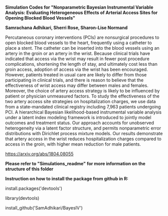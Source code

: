 **Simulation Codes for "Nonparametric Bayesian Instrumental Variable Analysis: Evaluating Heterogeneous Effects of Arterial Access Sites for Opening Blocked Blood Vessels"**

**Samrachana Adhikari, Sherri Rose, Sharon-Lise Normand**

Percutaneous coronary interventions (PCIs) are nonsurgical procedures to open blocked blood vessels to the heart, frequently using a catheter to place a stent. The catheter can be inserted into the blood vessels using an artery in the groin or an artery in the wrist. Because clinical trials have indicated that access via the wrist may result in fewer post procedure complications, shortening the length of stay, and ultimately cost less than groin access, adoption of access via the wrist has been encouraged. However, patients treated in usual care are likely to differ from those participating in clinical trials, and there is reason to believe that the effectiveness of wrist access may differ between males and females. Moreover, the choice of artery access strategy is likely to be influenced by patient or physician unmeasured factors. To study the effectiveness of the two artery access site strategies on hospitalization charges, we use data from a state-mandated clinical registry including 7,963 patients undergoing PCI. A hierarchical Bayesian likelihood-based instrumental variable analysis under a latent index modeling framework is introduced to jointly model outcomes and treatment status. Our approach accounts for unobserved heterogeneity via a latent factor structure, and permits nonparametric error distributions with Dirichlet process mixture models. Our results demonstrate that artery access in the wrist reduces hospitalization charges compared to access in the groin, with higher mean reduction for male patients.

https://arxiv.org/abs/1804.08055

**Please refer to "Simulations_readme" for more information on the structure of this folder**

**Instruction on how to install the package from github in R:**

install.packages('devtools')

library(devtools)

install_github('SamAdhikari/BayesIV')



